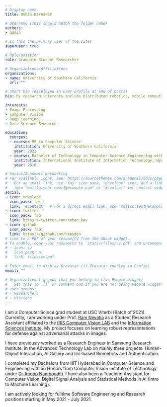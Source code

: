 ```yaml
---
# Display name
title: Rohan Karnawat

# Username (this should match the folder name)
authors:
- admin

# Is this the primary user of the site?
superuser: true

# Role/position
role: Graduate Student Researcher

# Organizations/Affiliations
organizations:
- name: University of Southern California
  url: ""

# Short bio (displayed in user profile at end of posts)
bio: My research interests include distributed robotics, mobile computing and programmable matter.

interests:
- Image Processing
- Computer Vision
- Deep Learning
- Data Science Research 

education:
  courses:
  - course: MS in Computer Science
    institution: University of Southern California
    year: 2021
  - course: Bachelor of Technology in Computer Science Engineering with Honors in Computer Vision
    institution: International Institute of Information Technology, Hyderabad
    year: 2018

# Social/Academic Networking
# For available icons, see: https://sourcethemes.com/academic/docs/page-builder/#icons
#   For an email link, use "fas" icon pack, "envelope" icon, and a link in the
#   form "mailto:your-email@example.com" or "#contact" for contact widget.
social:
- icon: envelope
  icon_pack: fas
  link: '#contact'  # For a direct email link, use "mailto:test@example.org".
- icon: twitter
  icon_pack: fab
  link: https://twitter.com/rohan_kay
- icon: github
  icon_pack: fab
  link: https://github.com/hensden
# Link to a PDF of your resume/CV from the About widget.
# To enable, copy your resume/CV to `static/files/cv.pdf` and uncomment the lines below.
# - icon: cv
#   icon_pack: ai
#   link: files/cv.pdf

# Enter email to display Gravatar (if Gravatar enabled in Config)
email: ""

# Organizational groups that you belong to (for People widget)
#   Set this to `[]` or comment out if you are not using People widget.
# user_groups:
# - Researchers
# - Visitors
---
```


I am a Computer Scince grad student at USC Viterbi (Batch of 2021). Currently, I am working under Prof. [Ram Nevatia](https://sites.usc.edu/iris-cvlab/professor-ram-nevatia/) as a Student Research Assistant affiliated to the [IRIS Computer Vision LAB](https://sites.usc.edu/iris-cvlab/) and the [Information Sciences Institute](https://www.isi.edu/). My project focuses on learning robust representations for defense against adversarial attacks in images. 

I have previously worked as a Research Engineer in Samsung Research Institute, in the Advanced Technology Lab on mainly  three projects: Human-Object Interaction, AI Gallery and Iris-based Biometrics and Authentication. 

I completed my Bachelors from IIIT Hyderabad in Computer Science and Engineering with an Honors from Computer Vision Institute of Technology under [Dr Anoop Namboodiri](https://faculty.iiit.ac.in/~anoop/). I have also been a Teaching Assistant for Computer Vision, Digital Signal Analysis and Statistical Methods in AI (Intro to Machine Learning).

I am actively looking for fulltime Software Engineering and Research positions starting in May 2021 - July 2021. 
